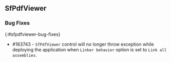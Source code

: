 ## SfPdfViewer

### Bug Fixes
{:#sfpdfviewer-bug-fixes}

* \#183743 - `SfPdfViewer` control will no longer throw exception while deploying the application when `Linker behavior` option is set to `Link all assemblies`.
